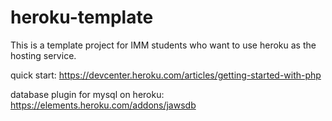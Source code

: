 # heroku-template
This is a template project for IMM students who want to use heroku as the hosting service.

quick start: https://devcenter.heroku.com/articles/getting-started-with-php

database plugin for mysql on heroku: https://elements.heroku.com/addons/jawsdb

